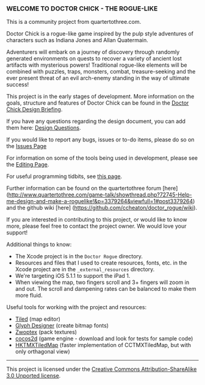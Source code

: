 ### WELCOME TO DOCTOR CHICK - THE ROGUE-LIKE

This is a community project from quartertothree.com. 


Doctor Chick is a rogue-like game inspired by the pulp style adventures of characters such as Indiana Jones and Allan Quatermain.  

Adventurers will embark on a journey of discovery through randomly generated environments on quests to recover a variety of ancient lost artifacts with mysterious powers!  Traditional rogue-like elements will be combined with puzzles, traps, monsters, combat, treasure-seeking and the ever present threat of an evil arch-enemy standing in the way of ultimate success!  

This project is in the early stages of development.  More information on the goals, structure and features of Doctor Chick can be found in the [Doctor Chick Design Briefing](https://github.com/ccheaton/doctor_rogue/blob/master/design_briefing.md).

If you have any questions regarding the design document, you can add them here: [Design Questions](https://github.com/ccheaton/doctor_rogue/wiki/Design-questions).  

If you would like to report any bugs, issues or to-do items, please do so on the [Issues Page](https://github.com/ccheaton/doctor_rogue/issues?state=open)

For information on some of the tools being used in development, please see the [Editing Page](https://github.com/ccheaton/doctor_rogue/wiki/Editing-resources).

For useful programming tidbits, see [this page](https://github.com/ccheaton/doctor_rogue/wiki/Useful-programming-tidbits).

Further information can be found on the quartertothree forum [here]
(http://www.quartertothree.com/game-talk/showthread.php?72745-Help-me-design-and-make-a-roguelike!&p=3379264&viewfull=1#post3379264) and the github wiki [here]
(https://github.com/ccheaton/doctor_rogue/wiki).

If you are interested in contributing to this project, or would like to know more, please feel free to contact the project owner.  We would love your support!


Additional things to know:

* The Xcode project is in the `Doctor Rogue` directory.
* Resources and files that I used to create resources, fonts, etc. in the Xcode project are in the `_external_resources` directory.
* We're targeting iOS 5.1.1 to support the iPad 1. 
* When viewing the map, two fingers scroll and 3+ fingers will zoom in and out. The scroll and dampening rates can be balanced to make them more fluid.

Useful tools for working with the project and resources:

* [Tiled](http://www.mapeditor.org) (map editor)
* [Glyph Designer](http://www.71squared.com/en/glyphdesigner) (create bitmap fonts)
* [Zwoptex](http://www.zwopple.com/zwoptex/) (pack textures)
* [cocos2d](http://www.cocos2d-iphone.org) (game engine - download and look for tests for sample code)
* [HKTMXTiledMap](http://www.cocos2d-iphone.org/forum/topic/17945/page/10#post-456910) (faster implementation of CCTMXTiledMap, but with only orthagonal view)

-------

This project is licensed under the [Creative Commons Attribution-ShareAlike 3.0 Unported license](http://creativecommons.org/licenses/by-sa/3.0/).
